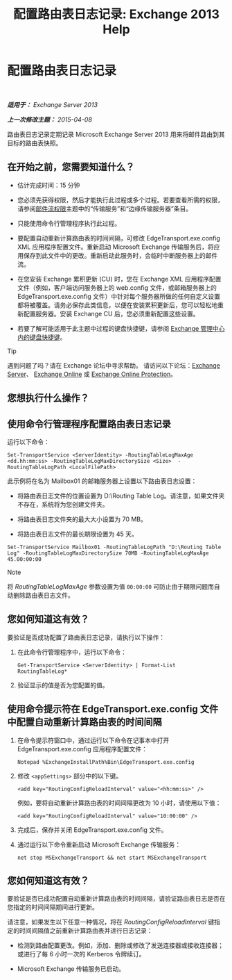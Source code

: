﻿---
title: '配置路由表日志记录: Exchange 2013 Help'
TOCTitle: 配置路由表日志记录
ms:assetid: 7184f8f7-4eb8-468a-aafe-b2d72868f820
ms:mtpsurl: https://technet.microsoft.com/zh-cn/library/Bb201696(v=EXCHG.150)
ms:contentKeyID: 50490822
ms.date: 01/11/2018
mtps_version: v=EXCHG.150
ms.translationtype: HT
---

# 配置路由表日志记录

 

_**适用于：** Exchange Server 2013_

_**上一次修改主题：** 2015-04-08_

路由表日志记录定期记录 Microsoft Exchange Server 2013 用来将邮件路由到其目标的路由表快照。

## 在开始之前，您需要知道什么？

  - 估计完成时间：15 分钟

  - 您必须先获得权限，然后才能执行此过程或多个过程。若要查看所需的权限，请参阅[邮件流权限](mail-flow-permissions-exchange-2013-help.md)主题中的“传输服务”和“边缘传输服务器”条目。

  - 只能使用命令行管理程序执行此过程。

  - 要配置自动重新计算路由表的时间间隔，可修改 EdgeTransport.exe.config XML 应用程序配置文件。重新启动 Microsoft Exchange 传输服务后，将应用保存到此文件中的更改。重新启动此服务时，会临时中断服务器上的邮件流。

  - 在您安装 Exchange 累积更新 (CU) 时，您在 Exchange XML 应用程序配置文件（例如，客户端访问服务器上的 web.config 文件，或邮箱服务器上的 EdgeTransport.exe.config 文件）中针对每个服务器所做的任何自定义设置都将被覆盖。请务必保存此类信息，以便在安装累积更新后，您可以轻松地重新配置服务器。安装 Exchange CU 后，您必须重新配置这些设置。

  - 若要了解可能适用于此主题中过程的键盘快捷键，请参阅 [Exchange 管理中心内的键盘快捷键](keyboard-shortcuts-in-the-exchange-admin-center-exchange-online-protection-help.md)。

> [!tip]
> 遇到问题了吗？请在 Exchange 论坛中寻求帮助。 请访问以下论坛：<a href="https://go.microsoft.com/fwlink/p/?linkid=60612">Exchange Server</a>、 <a href="https://go.microsoft.com/fwlink/p/?linkid=267542">Exchange Online</a> 或 <a href="https://go.microsoft.com/fwlink/p/?linkid=285351">Exchange Online Protection</a>。


## 您想执行什么操作？

## 使用命令行管理程序配置路由表日志记录

运行以下命令：

    Set-TransportService <ServerIdentity> -RoutingTableLogMaxAge <dd.hh:mm:ss> -RoutingTableLogMaxDirectorySize <Size>  -RoutingTableLogPath <LocalFilePath>

此示例将在名为 Mailbox01 的邮箱服务器上设置以下路由表日志设置：

  - 将路由表日志文件的位置设置为 D:\\Routing Table Log。请注意，如果文件夹不存在，系统将为您创建文件夹。

  - 将路由表日志文件夹的最大大小设置为 70 MB。

  - 将路由表日志文件的最长期限设置为 45 天。

<!-- end list -->

    Set-TransportService Mailbox01 -RoutingTableLogPath "D:\Routing Table Log" -RoutingTableLogMaxDirectorySize 70MB -RoutingTableLogMaxAge 45.00:00:00

> [!NOTE]
> 将 <em>RoutingTableLogMaxAge</em> 参数设置为值 <code>00:00:00</code> 可防止由于期限问题而自动删除路由表日志文件。


## 您如何知道这有效？

要验证是否成功配置了路由表日志记录，请执行以下操作：

1.  在此命令行管理程序中，运行以下命令：
    
        Get-TransportService <ServerIdentity> | Format-List RoutingTableLog*

2.  验证显示的值是否为您配置的值。

## 使用命令提示符在 EdgeTransport.exe.config 文件中配置自动重新计算路由表的时间间隔

1.  在命令提示符窗口中，通过运行以下命令在记事本中打开 EdgeTransport.exe.config 应用程序配置文件：
    
        Notepad %ExchangeInstallPath%Bin\EdgeTransport.exe.config

2.  修改 `<appSettings>` 部分中的以下键。
    
        <add key="RoutingConfigReloadInterval" value="<hh:mm:ss>" />
    
    例如，要将自动重新计算路由表的时间间隔更改为 10 小时，请使用以下值：
    
        <add key="RoutingConfigReloadInterval" value="10:00:00" />

3.  完成后，保存并关闭 EdgeTransport.exe.config 文件。

4.  通过运行以下命令重新启动 Microsoft Exchange 传输服务：
    
        net stop MSExchangeTransport && net start MSExchangeTransport

## 您如何知道这有效？

要验证是否已成功配置自动重新计算路由表的时间间隔，请验证路由表日志是否在您指定的时间间隔期间进行更新。

请注意，如果发生以下任意一种情况，将在 *RoutingConfigReloadInterval* 键指定的时间间隔值之前重新计算路由表并进行日志记录：

  - 检测到路由配置更改。例如，添加、删除或修改了发送连接器或接收连接器；或进行了每 6 小时一次的 Kerberos 令牌续订。

  - Microsoft Exchange 传输服务已启动。

